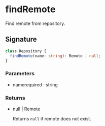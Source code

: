# findRemote

Find remote from repository.

## Signature

```ts
class Repository {
  findRemote(name: string): Remote | null;
}
```

### Parameters

<ul class="param-ul">
  <li class="param-li param-li-root">
    <span class="param-name">name</span><span class="param-required">required</span>&nbsp;·&nbsp;<span class="param-type">string</span>
    <br>
  </li>
</ul>

### Returns

<ul class="param-ul">
  <li class="param-li param-li-root">
    <span class="param-type">null | Remote</span>
    <br>
    <p class="param-description">Returns  <code>null</code>  if remote does not exist.</p>
  </li>
</ul>